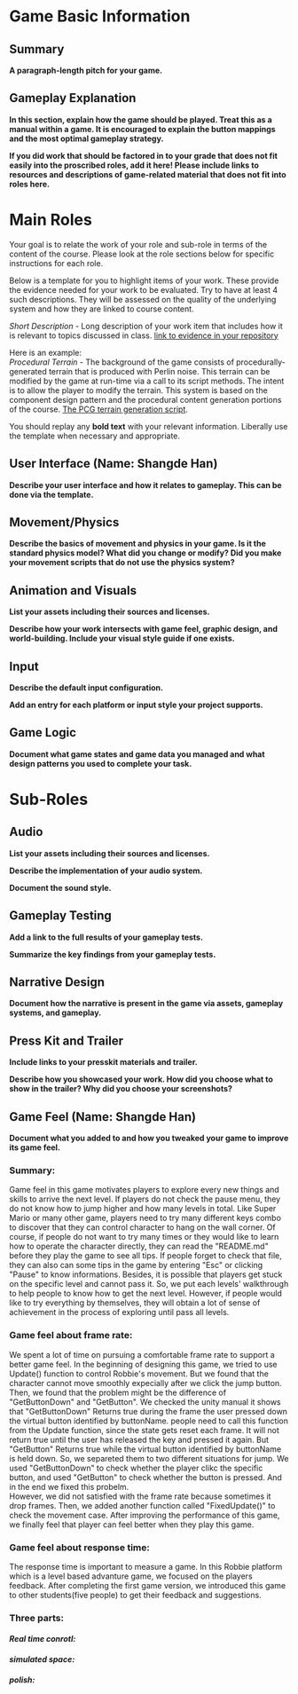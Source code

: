 # Game Basic Information #

## Summary ##

**A paragraph-length pitch for your game.**

## Gameplay Explanation ##

**In this section, explain how the game should be played. Treat this as a manual within a game. It is encouraged to explain the button mappings and the most optimal gameplay strategy.**


**If you did work that should be factored in to your grade that does not fit easily into the proscribed roles, add it here! Please include links to resources and descriptions of game-related material that does not fit into roles here.**

# Main Roles #

Your goal is to relate the work of your role and sub-role in terms of the content of the course. Please look at the role sections below for specific instructions for each role.

Below is a template for you to highlight items of your work. These provide the evidence needed for your work to be evaluated. Try to have at least 4 such descriptions. They will be assessed on the quality of the underlying system and how they are linked to course content. 

*Short Description* - Long description of your work item that includes how it is relevant to topics discussed in class. [link to evidence in your repository](https://github.com/dr-jam/ECS189L/edit/project-description/ProjectDocumentTemplate.md)

Here is an example:  
*Procedural Terrain* - The background of the game consists of procedurally-generated terrain that is produced with Perlin noise. This terrain can be modified by the game at run-time via a call to its script methods. The intent is to allow the player to modify the terrain. This system is based on the component design pattern and the procedural content generation portions of the course. [The PCG terrain generation script](https://github.com/dr-jam/CameraControlExercise/blob/513b927e87fc686fe627bf7d4ff6ff841cf34e9f/Obscura/Assets/Scripts/TerrainGenerator.cs#L6).

You should replay any **bold text** with your relevant information. Liberally use the template when necessary and appropriate.

## User Interface (Name: Shangde Han)

**Describe your user interface and how it relates to gameplay. This can be done via the template.**

## Movement/Physics

**Describe the basics of movement and physics in your game. Is it the standard physics model? What did you change or modify? Did you make your movement scripts that do not use the physics system?**

## Animation and Visuals

**List your assets including their sources and licenses.**

**Describe how your work intersects with game feel, graphic design, and world-building. Include your visual style guide if one exists.**

## Input

**Describe the default input configuration.**

**Add an entry for each platform or input style your project supports.**

## Game Logic

**Document what game states and game data you managed and what design patterns you used to complete your task.**

# Sub-Roles

## Audio

**List your assets including their sources and licenses.**

**Describe the implementation of your audio system.**

**Document the sound style.** 

## Gameplay Testing

**Add a link to the full results of your gameplay tests.**

**Summarize the key findings from your gameplay tests.**

## Narrative Design

**Document how the narrative is present in the game via assets, gameplay systems, and gameplay.** 

## Press Kit and Trailer

**Include links to your presskit materials and trailer.**

**Describe how you showcased your work. How did you choose what to show in the trailer? Why did you choose your screenshots?**



## Game Feel (Name: Shangde Han)

**Document what you added to and how you tweaked your game to improve its game feel.**
### Summary:
Game feel in this game motivates players to explore every new things and skills to arrive the next level. 
If players do not check the pause menu, they do not know how to jump higher and how many levels in total. Like Super Mario or many other game, players need to try many different 
keys combo to discover that they can control character to hang on the wall corner. Of course, if people do not want to try many times or they would like to learn how to operate
the character directly, they can read the "README.md" before they play the game to see all tips. If people forget to check that file, they can also can some tips in the game by entering "Esc" or clicking "Pause" to know informations. Besides, it is possible that players get stuck on the specific level and cannot pass it. So, we put each levels' walkthrough to help people to know how to get the next level. However, if people would like to try everything by themselves, they will obtain a lot of sense of achievement in the process of exploring until pass all levels.      

### Game feel about frame rate:  
We spent a lot of time on pursuing a comfortable frame rate to support a better game feel. In the beginning of designing this game, we tried to use Update() function to control Robbie's movement. But we found that the character cannot move smoothly expecially after we click the jump button. Then, we found that the problem might be the difference of "GetButtonDown" and "GetButton". We checked the unity manual it shows that "GetButtonDown" Returns true during the frame the user pressed down the virtual button identified by buttonName. people need to call this function from the Update function, since the state gets reset each frame. It will not return true until the user has released the key and pressed it again. But "GetButton" Returns true while the virtual button identified by buttonName is held down. So, we separeted them to two different situations for jump. We used "GetButtonDown" to check whether the player clikc the specific button, and used "GetButton" to check whether the button is pressed. And in the end we fixed this probelm.  
However, we did not satisfied with the frame rate because sometimes it drop frames. Then, we added another function called "FixedUpdate()" to check the movement case. After improving the performance of this game, we finally feel that player can feel better when they play this game.   

### Game feel about response time:  
The response time is important to measure a game. In this Robbie platform which is a level based advanture game, we focused on the players feedback. After completing the first game version, we introduced this game to other students(five people) to get their feedback and suggestions. 

### Three parts:   
#### *Real time conrotl:*  


#### *simulated space:*  


#### *polish:*  

